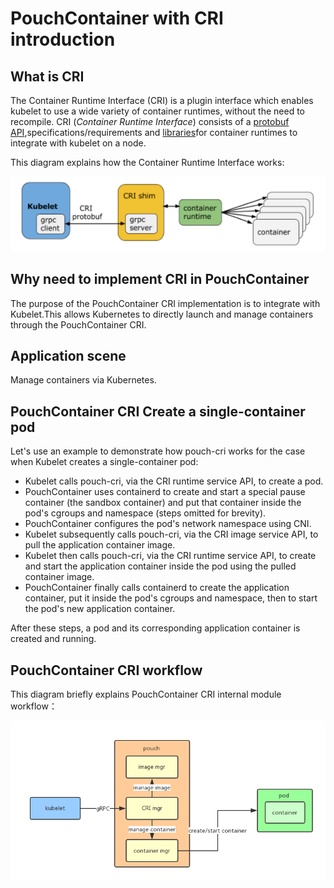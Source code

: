 # PouchContainer with CRI introduction

## What is CRI

The Container Runtime Interface (CRI) is a plugin interface which enables kubelet to use a wide variety of container runtimes, without the need to recompile.
CRI (_Container Runtime Interface_) consists of a [protobuf API](https://git.k8s.io/kubernetes/pkg/kubelet/apis/cri/v1alpha1/runtime/api.proto),specifications/requirements and [libraries](https://git.k8s.io/kubernetes/pkg/kubelet/server/streaming)for container runtimes to integrate with kubelet on a node.

This diagram explains how the Container Runtime Interface works:

![CRI works](../static_files/pouch_cri_works.png)

## Why need to implement CRI in PouchContainer

The purpose of the PouchContainer CRI implementation is to integrate with Kubelet.This allows Kubernetes to directly launch and manage containers through the PouchContainer CRI.

## Application scene

Manage containers via Kubernetes.

## PouchContainer CRI Create a single-container pod

Let's use an example to demonstrate how pouch-cri works for the case when Kubelet creates a single-container pod:

* Kubelet calls pouch-cri, via the CRI runtime service API, to create a pod.
* PouchContainer uses containerd to create and start a special pause container (the sandbox container) and put that container inside the pod's cgroups and namespace (steps omitted for brevity).
* PouchContainer configures the pod's network namespace using CNI.
* Kubelet subsequently calls pouch-cri, via the CRI image service API, to pull the application container image.
* Kubelet then calls pouch-cri, via the CRI runtime service API, to create and start the application container inside the pod using the pulled container image.
* PouchContainer finally calls containerd to create the application container, put it inside the pod's cgroups and namespace, then to start the pod's new application container.

After these steps, a pod and its corresponding application container is created and running.

## PouchContainer CRI workflow

This diagram briefly explains PouchContainer CRI internal module workflow：

![CRI workflow](../static_files/pouch_with_cri_work_flow.png)
